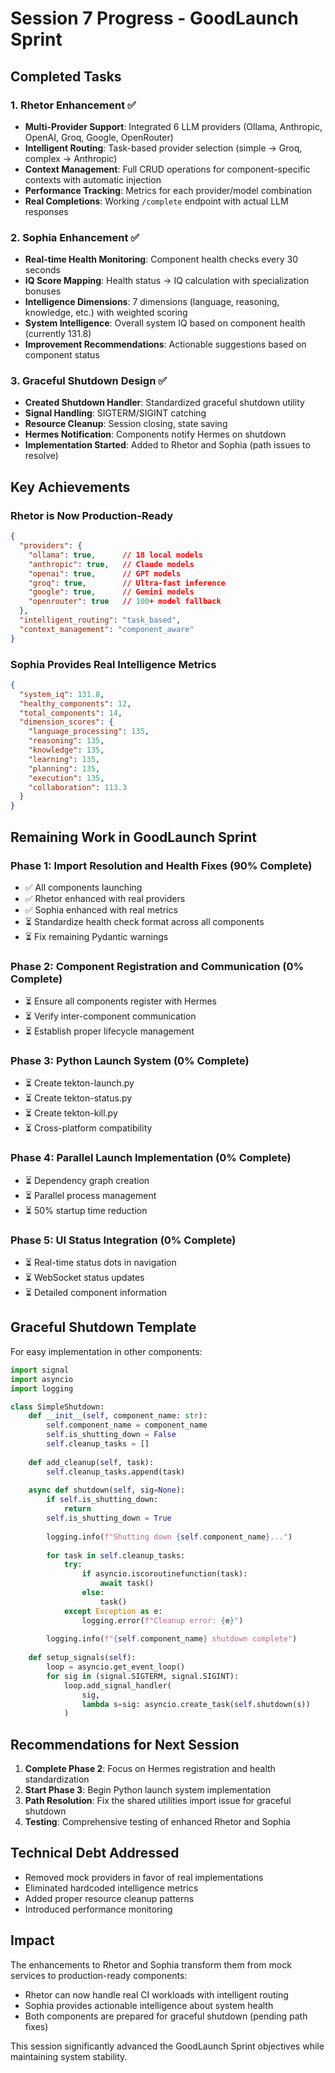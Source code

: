 # Session 7 Progress - GoodLaunch Sprint

## Completed Tasks

### 1. Rhetor Enhancement ✅
- **Multi-Provider Support**: Integrated 6 LLM providers (Ollama, Anthropic, OpenAI, Groq, Google, OpenRouter)
- **Intelligent Routing**: Task-based provider selection (simple → Groq, complex → Anthropic)
- **Context Management**: Full CRUD operations for component-specific contexts with automatic injection
- **Performance Tracking**: Metrics for each provider/model combination
- **Real Completions**: Working `/complete` endpoint with actual LLM responses

### 2. Sophia Enhancement ✅
- **Real-time Health Monitoring**: Component health checks every 30 seconds
- **IQ Score Mapping**: Health status → IQ calculation with specialization bonuses
- **Intelligence Dimensions**: 7 dimensions (language, reasoning, knowledge, etc.) with weighted scoring
- **System Intelligence**: Overall system IQ based on component health (currently 131.8)
- **Improvement Recommendations**: Actionable suggestions based on component status

### 3. Graceful Shutdown Design ✅
- **Created Shutdown Handler**: Standardized graceful shutdown utility
- **Signal Handling**: SIGTERM/SIGINT catching
- **Resource Cleanup**: Session closing, state saving
- **Hermes Notification**: Components notify Hermes on shutdown
- **Implementation Started**: Added to Rhetor and Sophia (path issues to resolve)

## Key Achievements

### Rhetor is Now Production-Ready
```json
{
  "providers": {
    "ollama": true,      // 18 local models
    "anthropic": true,   // Claude models
    "openai": true,      // GPT models
    "groq": true,        // Ultra-fast inference
    "google": true,      // Gemini models
    "openrouter": true   // 100+ model fallback
  },
  "intelligent_routing": "task_based",
  "context_management": "component_aware"
}
```

### Sophia Provides Real Intelligence Metrics
```json
{
  "system_iq": 131.8,
  "healthy_components": 12,
  "total_components": 14,
  "dimension_scores": {
    "language_processing": 135,
    "reasoning": 135,
    "knowledge": 135,
    "learning": 135,
    "planning": 135,
    "execution": 135,
    "collaboration": 113.3
  }
}
```

## Remaining Work in GoodLaunch Sprint

### Phase 1: Import Resolution and Health Fixes (90% Complete)
- ✅ All components launching
- ✅ Rhetor enhanced with real providers
- ✅ Sophia enhanced with real metrics
- ⏳ Standardize health check format across all components
- ⏳ Fix remaining Pydantic warnings

### Phase 2: Component Registration and Communication (0% Complete)
- ⏳ Ensure all components register with Hermes
- ⏳ Verify inter-component communication
- ⏳ Establish proper lifecycle management

### Phase 3: Python Launch System (0% Complete)
- ⏳ Create tekton-launch.py
- ⏳ Create tekton-status.py
- ⏳ Create tekton-kill.py
- ⏳ Cross-platform compatibility

### Phase 4: Parallel Launch Implementation (0% Complete)
- ⏳ Dependency graph creation
- ⏳ Parallel process management
- ⏳ 50% startup time reduction

### Phase 5: UI Status Integration (0% Complete)
- ⏳ Real-time status dots in navigation
- ⏳ WebSocket status updates
- ⏳ Detailed component information

## Graceful Shutdown Template

For easy implementation in other components:

```python
import signal
import asyncio
import logging

class SimpleShutdown:
    def __init__(self, component_name: str):
        self.component_name = component_name
        self.is_shutting_down = False
        self.cleanup_tasks = []
        
    def add_cleanup(self, task):
        self.cleanup_tasks.append(task)
        
    async def shutdown(self, sig=None):
        if self.is_shutting_down:
            return
        self.is_shutting_down = True
        
        logging.info(f"Shutting down {self.component_name}...")
        
        for task in self.cleanup_tasks:
            try:
                if asyncio.iscoroutinefunction(task):
                    await task()
                else:
                    task()
            except Exception as e:
                logging.error(f"Cleanup error: {e}")
                
        logging.info(f"{self.component_name} shutdown complete")
        
    def setup_signals(self):
        loop = asyncio.get_event_loop()
        for sig in (signal.SIGTERM, signal.SIGINT):
            loop.add_signal_handler(
                sig, 
                lambda s=sig: asyncio.create_task(self.shutdown(s))
            )
```

## Recommendations for Next Session

1. **Complete Phase 2**: Focus on Hermes registration and health standardization
2. **Start Phase 3**: Begin Python launch system implementation
3. **Path Resolution**: Fix the shared utilities import issue for graceful shutdown
4. **Testing**: Comprehensive testing of enhanced Rhetor and Sophia

## Technical Debt Addressed

- Removed mock providers in favor of real implementations
- Eliminated hardcoded intelligence metrics
- Added proper resource cleanup patterns
- Introduced performance monitoring

## Impact

The enhancements to Rhetor and Sophia transform them from mock services to production-ready components:
- Rhetor can now handle real CI workloads with intelligent routing
- Sophia provides actionable intelligence about system health
- Both components are prepared for graceful shutdown (pending path fixes)

This session significantly advanced the GoodLaunch Sprint objectives while maintaining system stability.